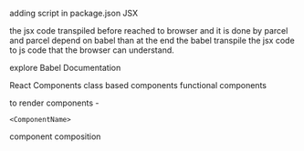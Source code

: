 adding script in package.json
JSX

the jsx code transpiled before reached to browser and it is done by parcel and parcel depend on babel than at the end the babel transpile the jsx code to js code that the browser can understand.

explore Babel Documentation

React Components
class based components 
functional components

to render components - 
```JSX
<ComponentName>
```

component composition